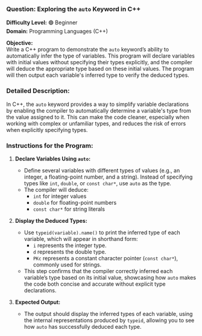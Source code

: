 ### **Question: Exploring the `auto` Keyword in C++**

**Difficulty Level:** 🟢 Beginner  
**Domain:** Programming Languages (C++)

**Objective:**  
Write a C++ program to demonstrate the `auto` keyword’s ability to automatically infer the type of variables. This program will declare variables with initial values without specifying their types explicitly, and the compiler will deduce the appropriate type based on these initial values. The program will then output each variable's inferred type to verify the deduced types.

### **Detailed Description:**

In C++, the `auto` keyword provides a way to simplify variable declarations by enabling the compiler to automatically determine a variable's type from the value assigned to it. This can make the code cleaner, especially when working with complex or unfamiliar types, and reduces the risk of errors when explicitly specifying types.

### **Instructions for the Program:**

1. **Declare Variables Using `auto`:**

   - Define several variables with different types of values (e.g., an integer, a floating-point number, and a string). Instead of specifying types like `int`, `double`, or `const char*`, use `auto` as the type.
   - The compiler will deduce:
     - `int` for integer values
     - `double` for floating-point numbers
     - `const char*` for string literals

2. **Display the Deduced Types:**

   - Use `typeid(variable).name()` to print the inferred type of each variable, which will appear in shorthand form:
     - `i` represents the integer type.
     - `d` represents the double type.
     - `PKc` represents a constant character pointer (`const char*`), commonly used for strings.
   - This step confirms that the compiler correctly inferred each variable’s type based on its initial value, showcasing how `auto` makes the code both concise and accurate without explicit type declarations.

3. **Expected Output:**
   - The output should display the inferred types of each variable, using the internal representations produced by `typeid`, allowing you to see how `auto` has successfully deduced each type.
